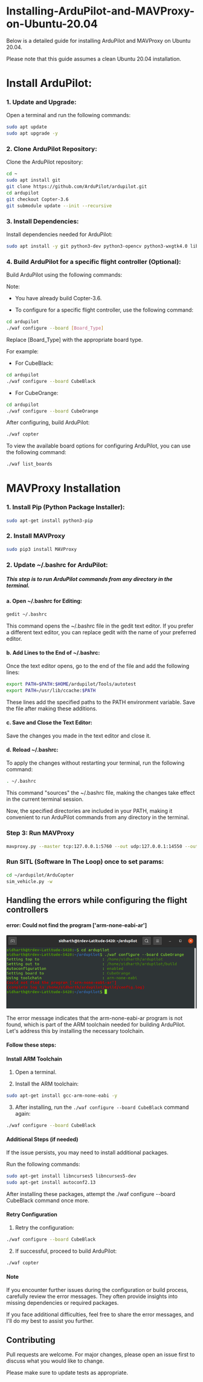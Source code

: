 # Installing-ArduPilot-and-MAVProxy-on-Ubuntu-20.04
Below is a detailed guide for installing ArduPilot and MAVProxy on Ubuntu 20.04. 

Please note that this guide assumes a clean Ubuntu 20.04 installation.

# Install ArduPilot:
### 1. Update and Upgrade:
Open a terminal and run the following commands:
```bash
sudo apt update
sudo apt upgrade -y
```

### 2. Clone ArduPilot Repository:
Clone the ArduPilot repository:

```bash
cd ~
sudo apt install git
git clone https://github.com/ArduPilot/ardupilot.git
cd ardupilot
git checkout Copter-3.6
git submodule update --init --recursive
```
### 3. Install Dependencies:
Install dependencies needed for ArduPilot:

```bash
sudo apt install -y git python3-dev python3-opencv python3-wxgtk4.0 libxml2-dev
```
### 4. Build ArduPilot for a specific flight controller (Optional):
Build ArduPilot using the following commands:

Note: 

* You have already build Copter-3.6.

* To configure for a specific flight controller, use the following command:

```bash
cd ardupilot
./waf configure --board [Board_Type]

```
Replace [Board_Type] with the appropriate board type. 

For example:

* For CubeBlack:

```bash
cd ardupilot
./waf configure --board CubeBlack
```
* For CubeOrange:

```bash
cd ardupilot
./waf configure --board CubeOrange
```
After configuring, build ArduPilot:
```bash
./waf copter
```

To view the available board options for configuring ArduPilot, you can use the following command:

```bash
./waf list_boards
```




# MAVProxy Installation

### 1. Install Pip (Python Package Installer):
```bash
sudo apt-get install python3-pip
```
### 2. Install MAVProxy
```bash
sudo pip3 install MAVProxy
```
### 2. Update ~/.bashrc for ArduPilot:

##### This step is to run ArduPilot commands from any directory in the terminal.

#### a. Open ~/.bashrc for Editing:

```bash
gedit ~/.bashrc
```
This command opens the ~/.bashrc file in the gedit text editor. If you prefer a different text editor, you can replace gedit with the name of your preferred editor.

#### b. Add Lines to the End of ~/.bashrc:

Once the text editor opens, go to the end of the file and add the following lines:

```bash
export PATH=$PATH:$HOME/ardupilot/Tools/autotest
export PATH=/usr/lib/ccache:$PATH
```

These lines add the specified paths to the PATH environment variable. Save the file after making these additions.

#### c. Save and Close the Text Editor:

Save the changes you made in the text editor and close it.

#### d. Reload ~/.bashrc:

To apply the changes without restarting your terminal, run the following command:

```bash
. ~/.bashrc
```
This command "sources" the ~/.bashrc file, making the changes take effect in the current terminal session.

Now, the specified directories are included in your PATH, making it convenient to run ArduPilot commands from any directory in the terminal.


### Step 3: Run MAVProxy
```bash
mavproxy.py --master tcp:127.0.0.1:5760 --out udp:127.0.0.1:14550 --out udp:127.0.0.1:14551
```
### Run SITL (Software In The Loop) once to set params:
```bash
cd ~/ardupilot/ArduCopter
sim_vehicle.py -w
```


## Handling the errors while configuring the flight controllers

#### error: Could not find the program ['arm-none-eabi-ar']

![Alt text](images/1_cubeorange_error.png)

The error message indicates that the arm-none-eabi-ar program is not found, which is part of the ARM toolchain needed for building ArduPilot. Let's address this by installing the necessary toolchain.

#### Follow these steps:

#### Install ARM Toolchain
1. Open a terminal.

2. Install the ARM toolchain:

```bash
sudo apt-get install gcc-arm-none-eabi -y
```
3. After installing, run the `./waf configure --board CubeBlack` command again:

```bash
./waf configure --board CubeBlack
```
#### Additional Steps (if needed)
If the issue persists, you may need to install additional packages. 

Run the following commands:

```bash
sudo apt-get install libncurses5 libncurses5-dev
sudo apt-get install autoconf2.13
```

After installing these packages, attempt the ./waf configure --board CubeBlack command once more.

#### Retry Configuration

1. Retry the configuration:

```bash
./waf configure --board CubeBlack
```
2. If successful, proceed to build ArduPilot:

```bash
./waf copter
```
#### Note

If you encounter further issues during the configuration or build process, carefully review the error messages. They often provide insights into missing dependencies or required packages.

If you face additional difficulties, feel free to share the error messages, and I'll do my best to assist you further.


## Contributing

Pull requests are welcome. For major changes, please open an issue first
to discuss what you would like to change.

Please make sure to update tests as appropriate.
